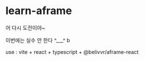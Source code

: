 # learn-aframe
어 다시 도전이야~

이번에는 실수 안 한다 ^___^ b

use : vite + react + typescript + @belivvr/aframe-react
